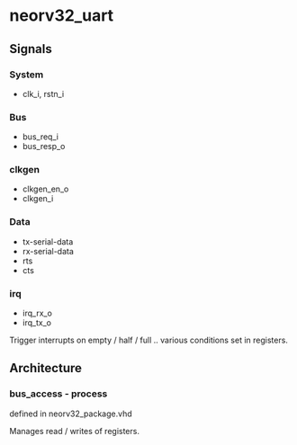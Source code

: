 # neorv32_uart

## Signals
### System
- clk_i, rstn_i

### Bus
- bus_req_i
- bus_resp_o

### clkgen
- clkgen_en_o
- clkgen_i

### Data
- tx-serial-data
- rx-serial-data
- rts
- cts

### irq
- irq_rx_o
- irq_tx_o 

Trigger interrupts on empty / half / full .. various conditions set in registers.

## Architecture
### bus_access - process
defined in neorv32_package.vhd

Manages read / writes of registers.
